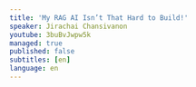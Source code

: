 ```yaml
---
title: 'My RAG AI Isn’t That Hard to Build!'
speaker: Jirachai Chansivanon
youtube: 3buBvJwpw5k
managed: true
published: false
subtitles: [en]
language: en
---
```

